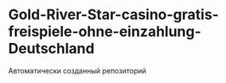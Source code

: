 # Gold-River-Star-casino-gratis-freispiele-ohne-einzahlung-Deutschland
Автоматически созданный репозиторий
